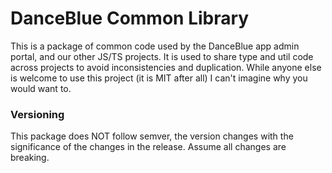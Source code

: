 # DanceBlue Common Library

This is a package of common code used by the DanceBlue app admin portal, and our other JS/TS projects. It is used to share type and util code across projects to avoid inconsistencies and duplication. While anyone else is welcome to use this project (it is MIT after all) I can't imagine why you would want to.

### Versioning

This package does NOT follow semver, the version changes with the significance of the changes in the release. Assume all changes are breaking.
